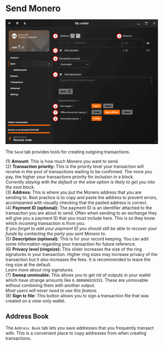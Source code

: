 # Send Monero

![send](media/black_send.png)

The `Send` tab provides tools for creating outgoing transactions.

(1) **Amount:** This is how much Monero you want to send.    
(2) **Transaction priority:** This is the priority level your transaction will receive in the pool of transactions waiting to be confirmed. The more you pay, the higher your transactions priority for inclusion in a block.    
*Currently staying with the default or the slow option is likely to get you into the next block.*    
(3) **Address:** This is where you put the Monero address that you are sending to. Best practice is to copy and paste the address to prevent errors, accompanied with visually checking that the pasted address is correct.    
(4) **Payment ID (optional):** The payment ID is an identifier attached to the transaction you are about to send. Often when sending to an exchange they will give you a payment ID that you must include here. This is so they know which incoming transaction is from you.    
*If you forget to add your payment ID you should still be able to recover your funds by contacting the party you sent Monero to.*    
(5) **Description (optional):** This is for your record keeping. You can add some information regarding your transaction for future reference.    
(6) **Privacy level (ringsize):** This slider increases the size of the ring signatures in your transaction. Higher ring sizes may increase privacy of the transaction but it also increases the fees. It is recommended to leave the ring size at the default.    
*Learn more about ring signatures.*    
(7) **Sweep unmixable:** This allows you to get rid of outputs in your wallet which have strange amounts like `0.000006839355`. These are unmovable without combining them with another output.    
*Most users will never need to use this feature.*    
(8) **Sign tx file:** This button allows you to sign a transaction file that was created on a view-only wallet.    

## Address Book

The `Address Book` tab lets you save addresses that you frequently transact with. This is a convenient place to copy addresses from when creating transactions.


